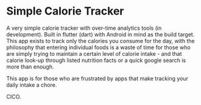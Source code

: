 # Simple Calorie Tracker

A very simple calorie tracker with over-time analytics tools (in development).
Built in flutter \(dart\) with Android in mind as the build target.
This app exists to track only the calories you consume for the day, with the philosophy that entering individual foods
is a waste of time for those who are simply trying to maintain a certain level of calorie intake - and that calorie
look-up through listed nutrition facts or a quick google search is more than enough. 


This app is for those who are frustrated by apps that make tracking your daily intake a chore.


CICO.

